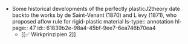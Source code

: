 - Some historical developments of the perfectly plasticJ2theory date backto the works by de Saint-Venant (1870) and L ́evy (1871), who proposed aflow rule for rigid-plastic material
  ls-type:: annotation
  hl-page:: 47
  id:: 61839b2e-98a4-45bf-9ee7-6ea746b70ea4
	- [[✅ Wirkprinzipien 2]]